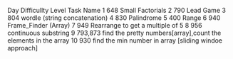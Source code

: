 Day  Difficullty Level           Task Name
1       648                     Small Factorials
2       790                      Lead Game
3       804                      wordle (string concatenation)
4       830                      Palindrome
5       400                      Range
6       940                      Frame_Finder (Array)
7       949                      Rearrange to get a multiple of 5
8       956                      continuous substring
9       793,873                  find the pretty numbers[array],count the elements in the array
10      930                      find the min number in array [sliding windoe approach]
